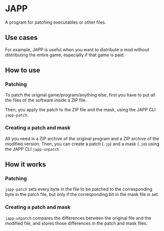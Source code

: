 # JAPP
A program for patching executables or other files.

## Use cases
For example, JAPP is useful when you want to distribute a mod without distributing the entire game, especially if that game is paid.

## How to use
### Patching
To patch the original game/program/anything else, first you have to put all the files of the software inside a ZIP file.

Then, you apply the patch to the ZIP file and the mask, using the JAPP CLI `japp-patch`.

### Creating a patch and mask
All you need is a ZIP archive of the original program and a ZIP archive of the modified version. Then, you can create a patch (`.jp`) and a mask (`.jm`) using the JAPP CLI `japp-unpatch`

## How it works
### Patching
`japp-patch` sets every byte in the file to be patched to the corresponding byte in the patch file, but only if the corresponding bit in the mask file is set.

### Creating a patch and mask
`japp-unpatch` compares the differences between the original file and the modified file, and stores those differences in the patch and mask files.
